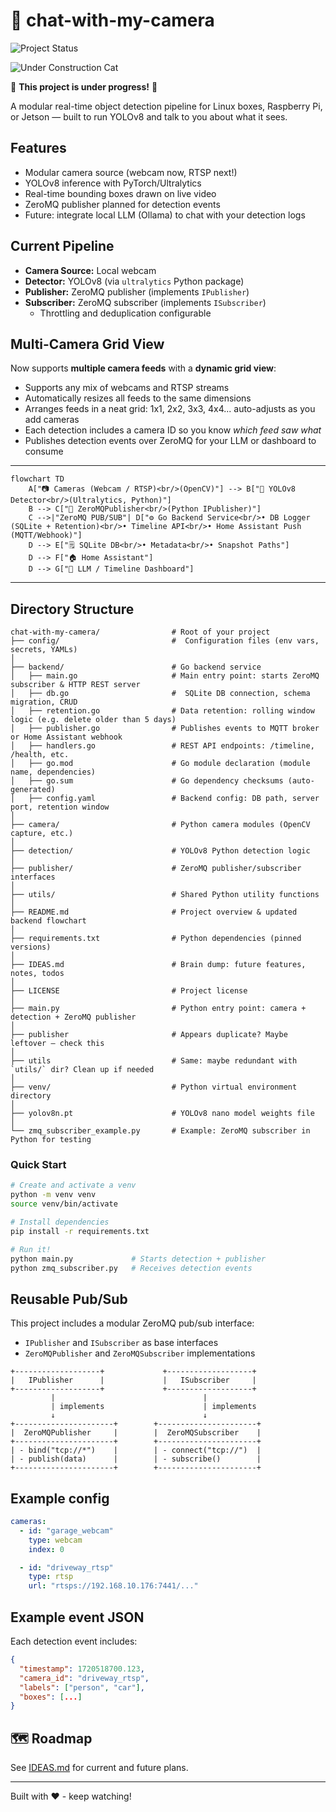 # 📸 chat-with-my-camera
![Project Status](https://img.shields.io/badge/status-under--construction-yellow) 

![Under Construction Cat](https://media.giphy.com/media/VbnUQpnihPSIgIXuZv/giphy.gif)

🚧 **This project is under progress!** 🚧


A modular real-time object detection pipeline for Linux boxes, Raspberry Pi, or Jetson — built to run YOLOv8 and talk to you about what it sees. 

## Features
- Modular camera source (webcam now, RTSP next!)
- YOLOv8 inference with PyTorch/Ultralytics
- Real-time bounding boxes drawn on live video
- ZeroMQ publisher planned for detection events
- Future: integrate local LLM (Ollama) to chat with your detection logs


## Current Pipeline

- **Camera Source:** Local webcam
- **Detector:** YOLOv8 (via `ultralytics` Python package)
- **Publisher:** ZeroMQ publisher (implements `IPublisher`)
- **Subscriber:** ZeroMQ subscriber (implements `ISubscriber`)
  - Throttling and deduplication configurable

## Multi-Camera Grid View

Now supports **multiple camera feeds** with a **dynamic grid view**:

- Supports any mix of webcams and RTSP streams  
- Automatically resizes all feeds to the same dimensions  
- Arranges feeds in a neat grid: 1x1, 2x2, 3x3, 4x4... auto-adjusts as you add cameras  
- Each detection includes a camera ID so you know *which feed saw what*  
- Publishes detection events over ZeroMQ for your LLM or dashboard to consume


---

```mermaid
flowchart TD
    A["📷 Cameras (Webcam / RTSP)<br/>(OpenCV)"] --> B["🦁 YOLOv8 Detector<br/>(Ultralytics, Python)"]
    B --> C["📡 ZeroMQPublisher<br/>(Python IPublisher)"]
    C -->|"ZeroMQ PUB/SUB"| D["⚙️ Go Backend Service<br/>• DB Logger (SQLite + Retention)<br/>• Timeline API<br/>• Home Assistant Push (MQTT/Webhook)"]
    D --> E["🗒️ SQLite DB<br/>• Metadata<br/>• Snapshot Paths"]
    D --> F["🏠 Home Assistant"]
    D --> G["🤖 LLM / Timeline Dashboard"]
```

---

## Directory Structure
```
chat-with-my-camera/                # Root of your project
├── config/                         #  Configuration files (env vars, secrets, YAMLs)
│
├── backend/                        # Go backend service
│   ├── main.go                     # Main entry point: starts ZeroMQ subscriber & HTTP REST server
│   ├── db.go                       #  SQLite DB connection, schema migration, CRUD
│   ├── retention.go                # Data retention: rolling window logic (e.g. delete older than 5 days)
│   ├── publisher.go                # Publishes events to MQTT broker or Home Assistant webhook
│   ├── handlers.go                 # REST API endpoints: /timeline, /health, etc.
│   ├── go.mod                      # Go module declaration (module name, dependencies)
│   ├── go.sum                      # Go dependency checksums (auto-generated)
│   ├── config.yaml                 # Backend config: DB path, server port, retention window
│
├── camera/                         # Python camera modules (OpenCV capture, etc.)
│
├── detection/                      # YOLOv8 Python detection logic
│
├── publisher/                      # ZeroMQ publisher/subscriber interfaces
│
├── utils/                          # Shared Python utility functions
│
├── README.md                       # Project overview & updated backend flowchart
│
├── requirements.txt                # Python dependencies (pinned versions)
│
├── IDEAS.md                        # Brain dump: future features, notes, todos
│
├── LICENSE                         # Project license
│
├── main.py                         # Python entry point: camera + detection + ZeroMQ publisher
│
├── publisher                       # Appears duplicate? Maybe leftover — check this
│
├── utils                           # Same: maybe redundant with `utils/` dir? Clean up if needed
│
├── venv/                           # Python virtual environment directory
│
├── yolov8n.pt                      # YOLOv8 nano model weights file
│
└── zmq_subscriber_example.py       # Example: ZeroMQ subscriber in Python for testing

```

### Quick Start
```bash
# Create and activate a venv
python -m venv venv
source venv/bin/activate

# Install dependencies
pip install -r requirements.txt

# Run it!
python main.py             # Starts detection + publisher
python zmq_subscriber.py   # Receives detection events
```

## Reusable Pub/Sub
This project includes a modular ZeroMQ pub/sub interface:
- `IPublisher` and `ISubscriber` as base interfaces
- `ZeroMQPublisher` and `ZeroMQSubscriber` implementations

```
+-------------------+             +-------------------+
|   IPublisher      |             |   ISubscriber     |
+-------------------+             +-------------------+
         |                                 |
         | implements                      | implements
         ↓                                 ↓
+----------------------+        +----------------------+
|  ZeroMQPublisher     |        |  ZeroMQSubscriber    |
+----------------------+        +----------------------+
| - bind("tcp://*")    |        | - connect("tcp://")  |
| - publish(data)      |        | - subscribe()        |
+----------------------+        +----------------------+

```

## Example config
```yaml
cameras:
  - id: "garage_webcam"
    type: webcam
    index: 0

  - id: "driveway_rtsp"
    type: rtsp
    url: "rtsps://192.168.10.176:7441/..."
```

## Example event JSON
Each detection event includes:
```json
{
  "timestamp": 1720518700.123,
  "camera_id": "driveway_rtsp",
  "labels": ["person", "car"],
  "boxes": [...]
}
```


## 🗺️ Roadmap
See [IDEAS.md](IDEAS.md) for current and future plans.


---

Built with ❤️ - keep watching!